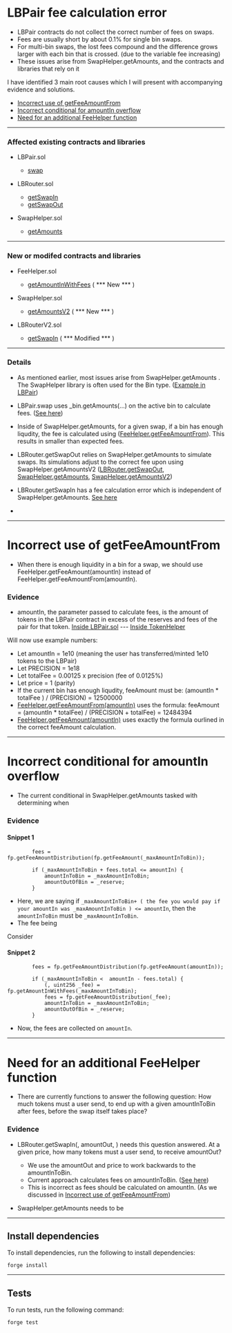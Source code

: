 # LBPair fee calculation error
- LBPair contracts do not collect the correct number of fees on swaps.
- Fees are usually short by about 0.1% for single bin swaps.
- For multi-bin swaps, the lost fees compound and the difference grows larger with each bin that is crossed. (due to the variable fee increasing)
- These issues arise from SwapHelper.getAmounts, and the contracts and libraries that rely on it


I have identified 3 main root causes which I will present with accompanying evidence and solutions. 
- [Incorrect use of getFeeAmountFrom](#incorrect-use-of-getfeeamountfrom)
- [Incorrect conditional for amountIn overflow](#incorrect-conditional-for-amountin-overflow)
- [Need for an additional FeeHelper function](#need-for-an-additional-feehelper-function)


--- 



### Affected existing contracts and libraries

- LBPair.sol
  - [swap](https://github.com/sha256yan/incorrect-fee/blob/dc355df9ee61a41185dedd7017063fc508584f24/src/LBPair.sol#L304-L330)

- LBRouter.sol
  - [getSwapIn](https://github.com/sha256yan/incorrect-fee/blob/899b2318b7d368dbb938a0f1b56748eb0ac3442a/src/LBRouter.sol#L124-L125)
  - [getSwapOut](https://github.com/sha256yan/incorrect-fee/blob/899b2318b7d368dbb938a0f1b56748eb0ac3442a/src/LBRouter.sol#L168-L169)

- SwapHelper.sol
  - [getAmounts](https://github.com/code-423n4/2022-10-traderjoe/blob/79f25d48b907f9d0379dd803fc2abc9c5f57db93/src/libraries/SwapHelper.sol#L59-L65)


---

### New or modifed contracts and libraries

- FeeHelper.sol
  - [getAmountInWithFees](https://github.com/sha256yan/incorrect-fee/blob/899b2318b7d368dbb938a0f1b56748eb0ac3442a/src/libraries/FeeHelper.sol#L164-L173) ( *** New *** )


- SwapHelper.sol
  - [getAmountsV2](https://github.com/sha256yan/incorrect-fee/blob/716cddf2583da86674376cb5346bf46b701b242c/test/mocks/correctFee/SwapHelperV2.sol#L68-L76) ( *** New *** )

- LBRouterV2.sol
  - [getSwapIn](https://github.com/sha256yan/incorrect-fee/blob/716cddf2583da86674376cb5346bf46b701b242c/test/mocks/correctFee/LBRouterV2.sol#L124-L125) ( *** Modified *** )

---

### Details
- As mentioned earlier, most issues arise from SwapHelper.getAmounts . The SwapHelper library is often used for the Bin type. ([Example in LBPair](https://github.com/sha256yan/incorrect-fee/blob/dc355df9ee61a41185dedd7017063fc508584f24/src/LBPair.sol#L36))
- LBPair.swap uses _bin.getAmounts(...) on the active bin to calculate fees. ([See here](https://github.com/sha256yan/incorrect-fee/blob/dc355df9ee61a41185dedd7017063fc508584f24/src/LBPair.sol#L329-L330))
- Inside of SwapHelper.getAmounts, for a given swap, if a bin has enough liqudity, the fee is calculated using ([FeeHelper.getFeeAmountFrom](https://github.com/code-423n4/2022-10-traderjoe/blob/79f25d48b907f9d0379dd803fc2abc9c5f57db93/src/libraries/SwapHelper.sol#L65)). This results in smaller than expected fees.

- LBRouter.getSwapOut relies on SwapHelper.getAmounts to simulate swaps. Its simulations adjust to the correct fee upon using SwapHelper.getAmountsV2 ([LBRouter.getSwapOut](https://github.com/sha256yan/incorrect-fee/blob/899b2318b7d368dbb938a0f1b56748eb0ac3442a/src/LBRouter.sol#L124-L125), [SwapHelper.getAmounts](), [SwapHelper.getAmountsV2]())
- LBRouter.getSwapIn has a fee calculation error which is independent of SwapHelper.getAmounts. [See here](https://github.com/sha256yan/incorrect-fee/blob/899b2318b7d368dbb938a0f1b56748eb0ac3442a/src/LBRouter.sol#L168-L169)
- 


---


# Incorrect use of getFeeAmountFrom
- When there is enough liquidity in a bin for a swap, we should use FeeHelper.getFeeAmount(amountIn) instead of FeeHelper.getFeeAmountFrom(amountIn).

### Evidence
- amountIn, the parameter passed to calculate fees, is the amount of tokens in the LBPair contract in excess of the reserves and fees of the pair for that token. [Inside LBPair.sol](https://github.com/sha256yan/incorrect-fee/blob/1396f6c07ae91bfe5833fd629357983432a97f8b/src/LBPair.sol#L312-L314) --- [Inside TokenHelper](https://github.com/sha256yan/incorrect-fee/blob/1396f6c07ae91bfe5833fd629357983432a97f8b/src/libraries/TokenHelper.sol#L59-L69)


Will now use example numbers:
- Let amountIn = 1e10 (meaning the user has transferred/minted 1e10 tokens to the LBPair)
- Let PRECISION = 1e18
- Let totalFee =  0.00125 x precision (fee of 0.0125%)
- Let price = 1 (parity)
- If the current bin has enough liqudity, feeAmount must be: (amountIn * totalFee ) / (PRECISION) = 12500000 
- [FeeHelper.getFeeAmountFrom(amountIn)](https://github.com/sha256yan/incorrect-fee/blob/1396f6c07ae91bfe5833fd629357983432a97f8b/src/libraries/FeeHelper.sol#L124-L126) uses the formula: feeAmount = (amountIn * totalFee) / (PRECISION + totalFee) = 12484394
- [FeeHelper.getFeeAmount(amountIn)](https://github.com/sha256yan/incorrect-fee/blob/1396f6c07ae91bfe5833fd629357983432a97f8b/src/libraries/FeeHelper.sol#L116-L118) uses exactly the formula ourlined in the correct feeAmount calculation.


---


# Incorrect conditional for amountIn overflow
- The current conditional in SwapHelper.getAmounts tasked with determining when 

### Evidence
#### Snippet 1

```
        fees = fp.getFeeAmountDistribution(fp.getFeeAmount(_maxAmountInToBin));

        if (_maxAmountInToBin + fees.total <= amountIn) {
            amountInToBin = _maxAmountInToBin;
            amountOutOfBin = _reserve;
        }
```
- Here, we are saying if ```_maxAmountInToBin+ ( the fee you would pay if your amountIn was _maxAmountInToBin ) <= amountIn```, then the ```amountInToBin``` must be ```_maxAmountInToBin```.
- The fee being 

Consider
#### Snippet 2
```
        fees = fp.getFeeAmountDistribution(fp.getFeeAmount(amountIn));

        if (_maxAmountInToBin <  amountIn - fees.total) {
            (, uint256 _fee) = fp.getAmountInWithFees(_maxAmountInToBin);
            fees = fp.getFeeAmountDistribution(_fee);
            amountInToBin = _maxAmountInToBin;
            amountOutOfBin = _reserve;
        }
```
- Now, the fees are collected on ```amountIn```.



---




# Need for an additional FeeHelper function
- There are currently functions to answer the following question: How much tokens must a user send, to end up with a given amountInToBin after fees, before the swap itself takes place?

### Evidence
- LBRouter.getSwapIn(, amountOut, ) needs this question answered. At a given price, how many tokens must a user send, to receive amountOut?
  - We use the amountOut and price to work backwards to the amountInToBin.
  - Current approach calculates fees on amountInToBin. ([See here](https://github.com/sha256yan/incorrect-fee/blob/899b2318b7d368dbb938a0f1b56748eb0ac3442a/src/LBRouter.sol#L124-L125))
  - This is incorrect as fees should be calculated on amountIn. (As we discussed in [Incorrect use of getFeeAmountFrom](#incorrect-use-of-getfeeamountfrom))


- SwapHelper.getAmounts needs to be 


---


## Install dependencies

To install dependencies, run the following to install dependencies:

```
forge install
```

___

## Tests

To run tests, run the following command:

```
forge test
```
